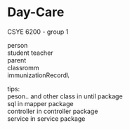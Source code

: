 # Day-Care
CSYE 6200 - group 1

person\
student
teacher\
parent\
classromm\
immunizationRecord\

tips: \
peson.. and other class in until package\
sql in mapper package\
controller in controller package\
service in service package
